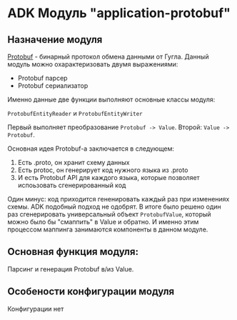 # ADK Модуль "application-protobuf"

## Назначение модуля
[Protobuf](https://developers.google.com/protocol-buffers/) - бинарный протокол обмена данными от Гугла.
Данный модуль можно охарактеризовать двумя выражениями:
* Protobuf парсер
* Protobuf сериализатор

Именно данные две функции выполняют основные классы модуля:

`ProtobufEntityReader` и `ProtobufEntityWriter` 

Первый выполняет преобразование `Protobuf -> Value`.
Второй: `Value -> Protobuf`.

Основная идея Protobuf-а заключается в следующем:
1. Есть .proto, он хранит схему данных
2. Есть protoc, он генерирует код нужного языка из .proto
3. И есть Protobuf API для каждого языка, которые позволяет испоьзовать сгенерированный код

Один минус: код приходится гененировать каждый раз при изменениях схемы.
ADK подобный подход не одобрят. 
В итоге было решено один раз сгенерировать универсальный объект `ProtobufValue`, который можно было бы "смаппить" в Value и обратно.
И именно этим процессом маппинга занимаются компоненты в данном модуле.

## Основная функция модуля:
Парсинг и генерация Protobuf в/из Value.

## Особености конфигурации модуля
Конфигурации нет